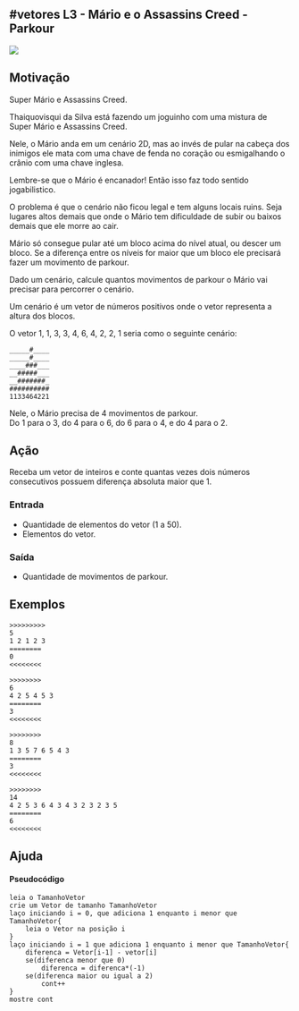 ## #vetores L3 - Mário e o Assassins Creed - Parkour


![](__capa.jpg)

## Motivação

Super Mário e Assassins Creed.

Thaiquovisqui da Silva está fazendo um joguinho
com uma mistura de Super Mário e Assassins Creed.

Nele, o Mário anda em um cenário 2D, mas ao invés de pular
na cabeça dos inimigos ele mata com uma chave de fenda
no coração ou esmigalhando o crânio com uma chave inglesa.

Lembre-se que o Mário é encanador! Então isso faz todo
sentido jogabilistico.

O problema é que o cenário não ficou legal e tem alguns
locais ruins. Seja lugares altos demais que onde o Mário
tem dificuldade de subir ou baixos demais que ele morre ao cair.

Mário só consegue pular até um bloco acima do nível
atual, ou descer um bloco. Se a diferença entre os
níveis for maior que um bloco ele precisará fazer
um movimento de parkour.

Dado um cenário, calcule quantos movimentos de parkour
o Mário vai precisar para percorrer o cenário.

Um cenário é um vetor de números positivos onde o vetor
representa a altura dos blocos.

O vetor 1, 1, 3, 3, 4, 6, 4, 2, 2, 1 seria como o seguinte cenário:

    _____#____
    _____#____
    ____###___
    __#####___
    __#######_
    ##########
    1133464221

Nele, o Mário precisa de 4 movimentos de parkour.  
Do 1 para o 3, do 4 para o 6, do 6 para o 4, e do 4 para o 2.

## Ação

Receba um vetor de inteiros e conte quantas vezes dois números consecutivos possuem diferença absoluta maior que 1.

### Entrada

*   Quantidade de elementos do vetor (1 a 50).
*   Elementos do vetor.  

### Saída

*   Quantidade de movimentos de parkour.  

## Exemplos

```
>>>>>>>>>
5
1 2 1 2 3
========
0
<<<<<<<<

>>>>>>>>
6
4 2 5 4 5 3
========
3
<<<<<<<<

>>>>>>>>
8
1 3 5 7 6 5 4 3
========
3
<<<<<<<<

>>>>>>>>
14
4 2 5 3 6 4 3 4 3 2 3 2 3 5
========
6
<<<<<<<<
```
## Ajuda
#### Pseudocódigo
```
leia o TamanhoVetor
crie um Vetor de tamanho TamanhoVetor
laço iniciando i = 0, que adiciona 1 enquanto i menor que TamanhoVetor{
    leia o Vetor na posição i
}
laço iniciando i = 1 que adiciona 1 enquanto i menor que TamanhoVetor{
    diferenca = Vetor[i-1] - vetor[i]
    se(diferenca menor que 0)   
        diferenca = diferenca*(-1)
    se(diferenca maior ou igual a 2)
        cont++
}
mostre cont
```
# 
